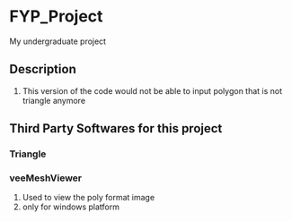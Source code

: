 # FYP_Project
My undergraduate project

## Description
1. This version of the code would not be able to input polygon that is not triangle anymore


## Third Party Softwares for this project

### Triangle



### veeMeshViewer

1. Used to view the poly format image
2. only for windows platform
